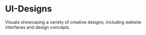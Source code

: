 # UI-Designs
Visuals showcasing a variety of creative designs, including website interfaces and design concepts.
